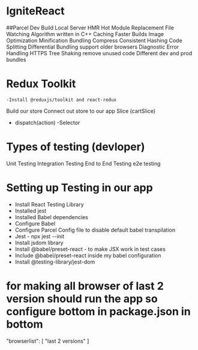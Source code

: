 # IgniteReact
##Parcel
Dev Build
Local Server
HMR Hot Module Replacement
File Watching Algorithm written in C++
Caching Faster Builds
Image Optimization
Minification
Bundling
Compress
Consistent Hashing
Code Splitting
Differential Bundling support older browsers
Diagnostic
Error Handling
HTTPS
Tree Shaking remove unused code
Different dev and prod bundles



# Redux Toolkit
    -Install @reduxjs/toolkit and react-redux
Build our store
Connect out store to our app
Slice (cartSlice)
- dispatch(action)
-Selector


# Types of testing (devloper)

Unit Testing
Integration Testing
End to End Testing e2e testing


# Setting up Testing in our app

- Install React Testing Library
- Installed jest
- Installed Babel dependencies
- Configure Babel
- Configure Parcel Config file to disable default babel transpilation
- Jest - npx jest --init
- Install jsdom library
- Install @babel/preset-react - to make JSX work in test cases
- Include @babel/preset-react inside my babel configuration
- Install @testing-library/jest-dom



 # for making all browser of last 2 version should run the app so configure bottom in package.json in bottom

"browserlist": [
    "last 2 versions"
  ]